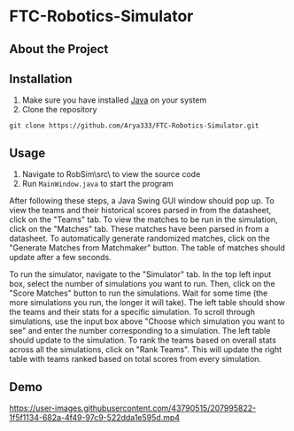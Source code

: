 # FTC-Robotics-Simulator

## About the Project

## Installation

1. Make sure you have installed <a href="https://www.java.com/en/download/manual.jsp">Java</a> on your system
2. Clone the repository
```
git clone https://github.com/Arya333/FTC-Robotics-Simulator.git
```

## Usage

1. Navigate to RobSim\src\ to view the source code
2. Run ```MainWindow.java``` to start the program

After following these steps, a Java Swing GUI window should pop up. To view the teams and their historical scores parsed in from the datasheet, click on the "Teams" tab. To view the matches to be run in the simulation, click on the "Matches" tab. These matches have been parsed in from a datasheet. To automatically generate randomized matches, click on the "Generate Matches from Matchmaker" button. The table of matches should update after a few seconds. 

To run the simulator, navigate to the "Simulator" tab. In the top left input box, select the number of simulations you want to run. Then, click on the "Score Matches" button to run the simulations. Wait for some time (the more simulations you run, the longer it will take). The left table should show the teams and their stats for a specific simulation. To scroll through simulations, use the input box above "Choose which simulation you want to see" and enter the number corresponding to a simulation. The left table should update to the simulation. To rank the teams based on overall stats across all the simulations, click on "Rank Teams". This will update the right table with teams ranked based on total scores from every simulation.

## Demo

https://user-images.githubusercontent.com/43790515/207995822-1f5f1134-682a-4f49-97c9-522dda1e595d.mp4


